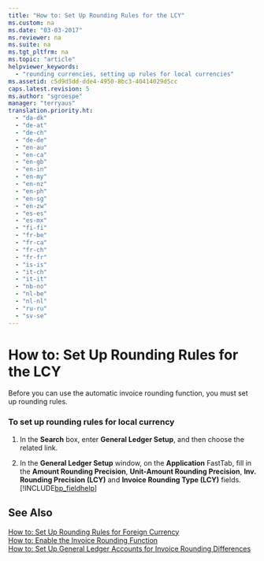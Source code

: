 ```yaml
---
title: "How to: Set Up Rounding Rules for the LCY"
ms.custom: na
ms.date: "03-03-2017"
ms.reviewer: na
ms.suite: na
ms.tgt_pltfrm: na
ms.topic: "article"
helpviewer_keywords: 
  - "rounding currencies, setting up rules for local currencies"
ms.assetid: c5d9d5dd-dde4-4950-8bc3-40414029d5cc
caps.latest.revision: 5
ms.author: "sgroespe"
manager: "terryaus"
translation.priority.ht: 
  - "da-dk"
  - "de-at"
  - "de-ch"
  - "de-de"
  - "en-au"
  - "en-ca"
  - "en-gb"
  - "en-in"
  - "en-my"
  - "en-nz"
  - "en-ph"
  - "en-sg"
  - "en-zw"
  - "es-es"
  - "es-mx"
  - "fi-fi"
  - "fr-be"
  - "fr-ca"
  - "fr-ch"
  - "fr-fr"
  - "is-is"
  - "it-ch"
  - "it-it"
  - "nb-no"
  - "nl-be"
  - "nl-nl"
  - "ru-ru"
  - "sv-se"
---
```

# How to: Set Up Rounding Rules for the LCY
Before you can use the automatic invoice rounding function, you must set up rounding rules.  
  
### To set up rounding rules for local currency  
  
1.  In the **Search** box, enter **General Ledger Setup**, and then choose the related link.  
  
2.  In the **General Ledger Setup** window, on the **Application** FastTab, fill in the **Amount Rounding Precision**, **Unit\-Amount Rounding Precision**, **Inv. Rounding Precision \(LCY\)** and **Invoice Rounding Type \(LCY\)** fields. [!INCLUDE[bp_fieldhelp]()]  
  
## See Also  
 [How to: Set Up Rounding Rules for Foreign Currency](../Finance/how-to-set-up-rounding-rules-for-foreign-currency.md)   
 [How to: Enable the Invoice Rounding Function](../Finance/how-to-enable-the-invoice-rounding-function.md)   
 [How to: Set Up General Ledger Accounts for Invoice Rounding Differences](../Finance/how-to-set-up-general-ledger-accounts-for-invoice-rounding-differences.md)